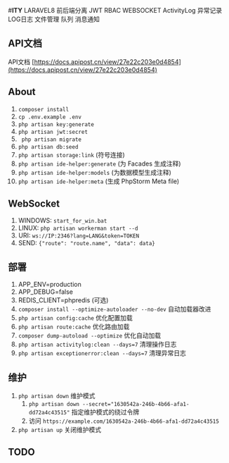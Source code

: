 #**ITY**
LARAVEL8 前后端分离 JWT RBAC WEBSOCKET ActivityLog 异常记录 LOG日志 文件管理 队列 消息通知
## API文档
API文档 [https://docs.apipost.cn/view/27e22c203e0d4854](https://docs.apipost.cn/view/27e22c203e0d4854)

## About
1. ` composer install `
2. ` cp .env.example .env `
3. ` php artisan key:generate `
4. ` php artisan jwt:secret `
5. ` php artisan migrate`
6. ` php artisan db:seed `
7. ` php artisan storage:link ` (符号连接)
8. ` php artisan ide-helper:generate ` (为 Facades 生成注释)
9. ` php artisan ide-helper:models ` (为数据模型生成注释)
10. ` php artisan ide-helper:meta ` (生成 PhpStorm Meta file)

## WebSocket
1. WINDOWS: ` start_for_win.bat `
2. LINUX: ` php artisan workerman start --d `
3. URI: ` ws://IP:2346?lang=LANG&token=TOKEN `
4. SEND: ` {"route": "route.name", "data": data} `

## 部署
1. APP_ENV=production
2. APP_DEBUG=false
3. REDIS_CLIENT=phpredis (可选)
4. `composer install --optimize-autoloader --no-dev` 自动加载器改进
5. `php artisan config:cache` 优化配置加载
6. `php artisan route:cache` 优化路由加载
7. `composer dump-autoload --optimize` 优化自动加载
8. `php artisan activitylog:clean --days=7` 清理操作日志
9. `php artisan exceptionerror:clean --days=7` 清理异常日志
## 维护
1.  `php artisan down` 维护模式
    1.  `php artisan down --secret="1630542a-246b-4b66-afa1-dd72a4c43515"` 指定维护模式的绕过令牌
    2. 访问 `https://example.com/1630542a-246b-4b66-afa1-dd72a4c43515`
2. `php artisan up` 关闭维护模式

## TODO
